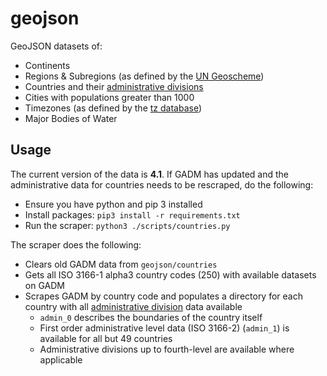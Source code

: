 # geojson

GeoJSON datasets of:

- Continents
- Regions & Subregions (as defined by the [UN Geoscheme](https://en.wikipedia.org/wiki/United_Nations_geoscheme))
- Countries and their [administrative divisions](https://en.wikipedia.org/wiki/Administrative_division)
- Cities with populations greater than 1000
- Timezones (as defined by the [tz database](https://en.wikipedia.org/wiki/List_of_tz_database_time_zones))
- Major Bodies of Water

## Usage

The current version of the data is **4.1**. If GADM has updated and the administrative data for countries needs to be rescraped, do the following:

- Ensure you have python and pip 3 installed
- Install packages: `pip3 install -r requirements.txt`
- Run the scraper: `python3 ./scripts/countries.py`

The scraper does the following:

- Clears old GADM data from `geojson/countries`
- Gets all ISO 3166-1 alpha3 country codes (250) with available datasets on GADM
- Scrapes GADM by country code and populates a directory for each country with all [administrative division](https://en.wikipedia.org/wiki/Administrative_division) data available
  - `admin_0` describes the boundaries of the country itself
  - First order administrative level data (ISO 3166-2) (`admin_1`) is available for all but 49 countries
  - Administrative divisions up to fourth-level are available where applicable
